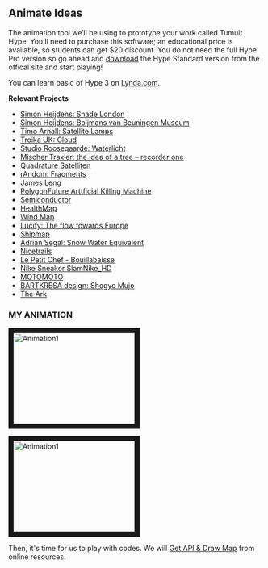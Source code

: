 ## Animate Ideas

The animation tool we’ll be using to prototype your work called Tumult Hype. You’ll need to purchase this software; an educational price is available, so students can get $20 discount. You do not need the full Hype Pro version so go ahead and [download](http://tumult.com/hype/) the Hype Standard version from the offical site and start playing!

You can learn basic of Hype 3 on [Lynda.com](https://www.lynda.com/Hype-tutorials/Up-Running-Hype/135360-2.html).

**Relevant Projects**

- [Simon Heijdens: Shade London](http://www.simonheijdens.com/index.php?type=project&name=Shade%20London)
- [Simon Heijdens: Boijmans van Beuningen Museum](http://www.simonheijdens.com/index.php?type=project&name=Boijmans%20van%20Beuningen%20Museum)
- [Timo Arnall: Satellite Lamps](http://www.elasticspace.com/2014/08/satellite-lamps)
- [Troika UK: Cloud](http://troika.uk.com/project/cloud/)
- [Studio Roosegaarde: Waterlicht](https://www.studioroosegaarde.net/project/waterlicht/)
- [Mischer Traxler: the idea of a tree – recorder one](https://www.mischertraxler.com/projects_the_idea_of_a_tree_recorder_one.html)
- [Quadrature Satelliten](https://vimeo.com/121407749)
- [rAndom: Fragments](https://random-international.com/work/fragments/)
- [James Leng](http://www.jamesleng.net/pointcloud/)
- [PolygonFuture Arttficial Killing Machine](http://www.polygonfuture.com/artificial-killing-machine)
- [Semiconductor](http://semiconductorfilms.com/art/cosmos/)
- [HealthMap](http://www.healthmap.org/en/)
- [Wind Map](http://hint.fm/wind/)
- [Lucify: The flow towards Europe](http://www.lucify.com/the-flow-towards-europe/)
- [Shipmap](https://www.shipmap.org)
- [Adrian Segal: Snow Water Equivalent](http://www.adriensegal.com/snow-water-equivalent)
- [Nicetrails](https://www.nicetrails.com)
- [Le Petit Chef - Bouillabaisse](https://vimeo.com/groups/mapping/videos/144008517)
- [Nike Sneaker SlamNike_HD](https://vimeo.com/groups/mapping/videos/146120409)
- [MOTOMOTO](https://vimeo.com/groups/mapping/videos/133066899)
- [BARTKRESA design: Shogyo Mujo](https://vimeo.com/groups/mapping/videos/138036294)
- [The Ark](https://vimeo.com/85212054)

### MY ANIMATION

<a href="https://youtu.be/UO9D80h2KWU" target="_blank"><img src="https://s-media-cache-ak0.pinimg.com/originals/1e/15/56/1e155614fd5ce64d7e167c139c6c2a8f.jpg" 
alt="Animation1" width="240" height="180" border="10" /></a>

<a href="https://youtu.be/0VR6BfCgoUk" target="_blank"><img src="https://s-media-cache-ak0.pinimg.com/564x/8e/8a/37/8e8a37ebcc9849f467ab9e394bda9942.jpg" 
alt="Animation1" width="240" height="180" border="10" /></a>


Then, it's time for us to play with codes. We will [Get API & Draw Map](api.md) from online resources.
